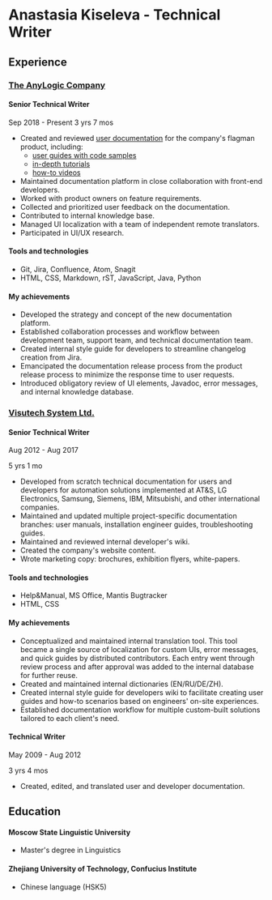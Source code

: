 # Anastasia Kiseleva - Technical Writer

## Experience

### [The AnyLogic Company](https://www.anylogic.com/)

#### Senior Technical Writer

Sep 2018 - Present
3 yrs 7 mos

- Created and reviewed [user documentation](https://www.anylogic.help) for the company's flagman product, including:
    - [user guides with code samples](https://anylogic.help/library-reference-guides/material-handling-library/custom-routing.html)
    - [in-depth tutorials](https://anylogic.help/tutorials/material-handling/index.html)
    - [how-to videos](https://www.youtube.com/playlist?list=PLUJJN9tmVTj1czFMt9IKi6wge9GnmMTN3)
- Maintained documentation platform in close collaboration with front-end developers.
- Worked with product owners on feature requirements.
- Collected and prioritized user feedback on the documentation.
- Contributed to internal knowledge base.
- Managed UI localization with a team of independent remote translators.
- Participated in UI/UX research.


#### Tools and technologies
- Git, Jira, Confluence, Atom, Snagit
- HTML, CSS, Markdown, rST, JavaScript, Java, Python

#### My achievements
- Developed the strategy and concept of the new documentation platform.
- Established collaboration processes and workflow between development team, support team, and technical documentation team.
- Created internal style guide for developers to streamline changelog creation from Jira.
- Emancipated the documentation release process from the product release process to minimize the response time to user requests.
- Introduced obligatory review of UI elements, Javadoc, error messages, and internal knowledge database.

### [Visutech System Ltd.](https://visutechsystem.by/en)

#### Senior Technical Writer

Aug 2012 - Aug 2017

5 yrs 1 mo

- Developed from scratch technical documentation for users and developers for automation solutions implemented at AT&S, LG Electronics, Samsung, Siemens, IBM, Mitsubishi, and other international companies.
- Maintained and updated multiple project-specific documentation branches: user manuals, installation engineer guides, troubleshooting guides.
- Maintained and reviewed internal developer's wiki.
- Created the company's website content.
- Wrote marketing copy: brochures, exhibition flyers, white-papers.

#### Tools and technologies
- Help&Manual, MS Office, Mantis Bugtracker
- HTML, CSS

#### My achievements
- Conceptualized and maintained internal translation tool. This tool became a single source of localization for custom UIs, error messages, and quick guides by distributed contributors. Each entry went through review process and after approval was added to the internal database for further reuse.
- Created and maintained internal dictionaries (EN/RU/DE/ZH).
- Created internal style guide for developers wiki to facilitate creating user guides and how-to scenarios based on engineers' on-site experiences.
- Established documentation workflow for multiple custom-built solutions tailored to each client's need.

#### Technical Writer

May 2009 - Aug 2012

3 yrs 4 mos

- Created, edited, and translated user and developer documentation.

## Education

#### Moscow State Linguistic University
- Master's degree in Linguistics

#### Zhejiang University of Technology, Confucius Institute
- Chinese language (HSK5)
